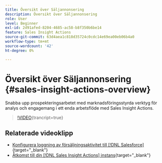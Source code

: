 ```yaml
---
title: Översikt över Säljannonsering
description: Översikt över Säljannonsering
role: User
level: Beginner
exl-id: 2d91afed-8204-4685-ac58-b8f350b6be14
feature: Sales Insight Actions
source-git-commit: 63d4aea1c818d35724c0cdc14e69ea00eb06b4a0
workflow-type: tm+mt
source-wordcount: '42'
ht-degree: 0%

---
```


# Översikt över Säljannonsering {#sales-insight-actions-overview}

Snabba upp prospekteringsarbetet med marknadsföringsstyrda verktyg för analys och engagemang i ett enda arbetsflöde med Sales Insight Actions.

>[!VIDEO](https://video.tv.adobe.com/v/340917/?quality=12&learn=on){trancript=true}

## Relaterade videoklipp

* [Konfigurera loggning av försäljningsaktivitet till [!DNL Salesforce]](/help/sales-insight-actions/configure-sales-activity-logging-to-salesforce.md){target="_blank"}
* [Åtkomst till din [!DNL Sales Insight Actions] instans](/help/sales-insight-actions/accessing-your-sales-insight-actions-instance.md){target="_blank"}
